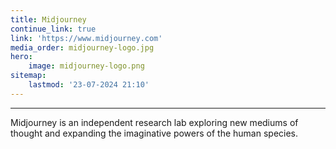 ```yaml
---
title: Midjourney
continue_link: true
link: 'https://www.midjourney.com'
media_order: midjourney-logo.jpg
hero:
    image: midjourney-logo.png
sitemap:
    lastmod: '23-07-2024 21:10'
---
```


---
Midjourney is an independent research lab exploring new mediums of thought and expanding the imaginative powers of the human species.